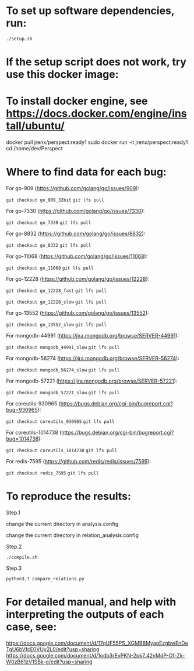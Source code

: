 # To set up software dependencies, run:
`./setup.sh`

# If the setup script does not work, try use this docker image:
# To install docker engine, see https://docs.docker.com/engine/install/ubuntu/
docker pull jrenx/perspect:ready1
sudo docker run -it jrenx/perspect:ready1
cd /home/dev/Perspect

# Where to find data for each bug:

For go-909 (https://github.com/golang/go/issues/909): 

`git checkout go_909_32bit`
`git lfs pull`

For go-7330 (https://github.com/golang/go/issues/7330): 

`git checkout go_7330`
`git lfs pull`

For go-8832 (https://github.com/golang/go/issues/8832): 

`git checkout go_8332`
`git lfs pull`

For go-11068 (https://github.com/golang/go/issues/11068): 

`git checkout go_11068`
`git lfs pull`

For go-12228 (https://github.com/golang/go/issues/12228): 

`git checkout go_12228_fast`
`git lfs pull`

`git checkout go_12228_slow`
`git lfs pull`

For go-13552 (https://github.com/golang/go/issues/13552): 

`git checkout go_13552_slow`
`git lfs pull`

For mongodb-44991 (https://jira.mongodb.org/browse/SERVER-44991): 

`git checkout mongodb_44991_slow`
`git lfs pull`

For mongodb-56274 (https://jira.mongodb.org/browse/SERVER-56274): 

`git checkout mongodb_56274_slow`
`git lfs pull`

For mongodb-57221 (https://jira.mongodb.org/browse/SERVER-57221): 

`git checkout mongodb_57221_slow`
`git lfs pull`

For coreutils-930965 (https://bugs.debian.org/cgi-bin/bugreport.cgi?bug=930965): 

`git checkout coreutils_930965`
`git lfs pull`

For coreutils-1014738 (https://bugs.debian.org/cgi-bin/bugreport.cgi?bug=1014738): 

`git checkout coreutils_1014738`
`git lfs pull`

For redis-7595 (https://github.com/redis/redis/issues/7595):

`git checkout redis_7595`
`git lfs pull`

# To reproduce the results:

Step.1

change the current directory in analysis.config

change the current directory in relation_analysis.config

Step.2

`./compile.sh`

Step.3

`python3.7 compare_relations.py`

# For detailed manual, and help with interpreting the outputs of each case, see:

https://docs.google.com/document/d/17qUF55PS_XGMB8MyapEzgbwEnDeTgU6bVfcE0VUv2L0/edit?usp=sharing
https://docs.google.com/document/d/1odb3rEvPKN-2pk7_42vMdP-Of-Zk-W0zB61zV1SBk-g/edit?usp=sharing
